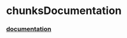 # chunksDocumentation

### [documentation](https://github.com/miroshnichenkoYaroslav/chunksDocumentation/blob/master/chunks.md)
